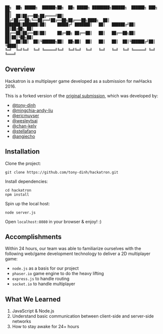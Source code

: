 ```
██╗  ██╗ █████╗  ██████╗██╗  ██╗ █████╗ ████████╗██████╗  ██████╗ ███╗   ██╗
██║  ██║██╔══██╗██╔════╝██║ ██╔╝██╔══██╗╚══██╔══╝██╔══██╗██╔═══██╗████╗  ██║
███████║███████║██║     █████╔╝ ███████║   ██║   ██████╔╝██║   ██║██╔██╗ ██║
██╔══██║██╔══██║██║     ██╔═██╗ ██╔══██║   ██║   ██╔══██╗██║   ██║██║╚██╗██║
██║  ██║██║  ██║╚██████╗██║  ██╗██║  ██║   ██║   ██║  ██║╚██████╔╝██║ ╚████║
╚═╝  ╚═╝╚═╝  ╚═╝ ╚═════╝╚═╝  ╚═╝╚═╝  ╚═╝   ╚═╝   ╚═╝  ╚═╝ ╚═════╝ ╚═╝  ╚═══╝
```
## Overview
Hackatron is a multiplayer game developed as a submission for nwHacks 2016. 

This is a forked version of the [original submission](https://github.com/nwHacks2016/hackatron), which was developed by:
- [@tony-dinh](https://github.com/tony-dinh)
- [@mingchia-andy-liu](https://github.com/mingchia-andy-liu)
- [@ericmuyser](https://github.com/ericmuyser)
- [@wesleytsai](https://github.com/wesleytsai)
- [@chan-kelv](https://github.com/chan-kelv)
- [@stellafang](https://github.com/stellafang)
- [@angiecho](https://github.com/angiecho)

## Installation
Clone the project:
```
git clone https://github.com/tony-dinh/hackatron.git
```

Install dependencies:
```
cd hackatron
npm install
```

Spin up the local host:
```
node server.js
```

Open `localhost:8080` in your browser & enjoy! :)

## Accomplishments
Within 24 hours, our team was able to familiarize ourselves with the following web/game development technology to deliver a 2D multiplayer game:
- `node.js` as a basis for our project
- `phaser.io` game engine to do the heavy lifting
- `express.js` to handle routing
- `socket.io` to handle multiplayer

## What We Learned
1. JavaScript & Node.js
2. Understand basic communication between client-side and server-side networks
3. How to stay awake for 24+ hours

